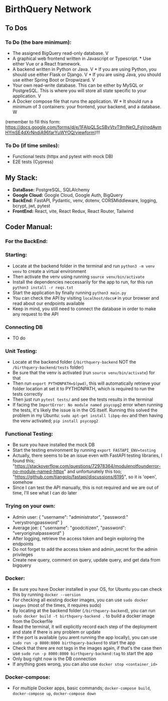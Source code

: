 # BirthQuery Network


## To Dos

### To Do (the bare minimum):
  *  The assigned BigQuery read-only database. V
  *  A graphical web frontend written in Javascript or Typescript. 
    *  Use either Vue or a React framework. 
  *  A backend written in Python or Java. V
    *  If you are using Python, you should use either Flask or Django. V
    *  If you are using Java, you should use either Spring Boot or Dropwizard. V
  *  Your own read-write database. This can be either by MySQL or PostgreSQL. This is where you will store all state specific to your application. V
  *  A Docker compose file that runs the application. W
    *  It should run a minimum of 3 containers: your frontend, your backend, and a database. W

(remember to fill this form: https://docs.google.com/forms/d/e/1FAIpQLScSBvVtvT9mNeO_FgVrodAymHYmSE4dXrNndiA96farYuWYOQ/viewform)!!!

### To Do (if time smiles):
  *  Functional tests (httpx and pytest with mock DB)
  *  E2E tests (Cypress)


## My Stack:

  *  **DataBase:** PostgreSQL, SQLAlchemy
  *  **Google Cloud:** Google Cloud, Google Auth, BigQuery
  *  **BackEnd:** FastAPI, Pydantic, venv, dotenv, CORSMiddleware, logging, bcrypt, jwt, pytest
  *  **FrontEnd:** React, vite, React Redux, React Router, Tailwind
  


## Coder Manual:

### For the BackEnd:

### Starting:
  *  Locate at the backend folder in the terminal and run `python3 -m venv venv` to create a virtual environment
  *  Then activate the venv using running `source venv/bin/activate`
  *  Install the dependencies neccessarily for the app to run, for this run `python3 install -r reqs.txt`
  *  Start the application by finally running `python3 main.py`
  *  You can check the API by visiting `localhost/docs#` in your browser and read about our endpoints available
  *  Keep in mind, you still need to connect the database in order to make any request to the API

### Connecting DB
  *  TO do

### Unit Testing:
  *  Locate at the backend folder (`/birthquery-backend` NOT the `/birthquery-backend/tests` folder)
  *  Be sure that the venv is activated (run `source venv/bin/activate`) for that
  *  Then run `export PYTHONPATH=$(pwd)`, this will automatically retrieve your folder location at set it to PYTHONPATH,
  which is required to run the tests correctly
  *  Then just run `pytest tests/` and see the tests results in the terminal
  *  If facing the `ImportError: No module named psycopg2` error when running the tests, it's likely the issue is in the OS itself. Running this solved the problem in my Ubuntu: `sudo apt-get install libpq-dev`
and then having the venv activated; `pip install psycopg2`
  
### Functional Testing:
  *  Be sure you have installed the mock DB
  *  Start the testing environment by running `export FASTAPI_ENV=testing`
  *  Actually, there seems to be an issue even with FastAPI testing libraries, I found this; "https://stackoverflow.com/questions/72978364/modulenotfounderror-no-module-named-httpx" and unfortunately this too; "https://github.com/tiangolo/fastapi/discussions/6195", so it is 'open', somehow  
  *  Since I can test the API manually, this is not required and we are out of time, I'll see what I can do later 
  
### Trying on your own:
  *  Admin user: { "username": "administrator", "password:" "verystrongpassword" }
  *  Average joe: { "username": "goodcitizen", "password": "veryoriginalpassword" }
  *  After logging, retrieve the access token and begin exploring the endpoints
  *  Do not forget to add the access token and admin_secret for the admin privileges
  *  Create new query, comment on query, update query, and get data from bigquery

### Docker:
  *  Be sure you have Docker installed in your OS, for Ubuntu you can check this by running `docker --version`
  *  For checking all existing docker images, you can use `sudo docker images` (most of the times, it requires sudo)
  *  By locating at the backend folder (`/birthquery-backend`), you can run `sudo docker build -t birthquery-backend .` to build a docker image from the Dockerfile
  *  Read the terminal, it will explicitly record each step of the deployment and state if there is any problem or update
  *  If the port is available (you arent running the app locally), you can use `sudo run -p 8000:8000 birthquery-backend` to start the app
  *  Check that there are not tags in the images again, if that's the case then use `sudo run -p 8000:8000 birthquery-backend:tag` to start the app
  *  Only bug right now is the DB connection
  *  If anything goes wrong, you can also use `docker stop <container_id>`
  

### Docker-compose:
  *  For multiple Docker apps, basic commands; `docker-compose build`, `docker-compose up`, `docker-compose down`
  
    
  
